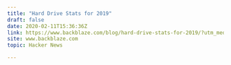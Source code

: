 ```yaml
---
title: "Hard Drive Stats for 2019"
draft: false
date: 2020-02-11T15:36:36Z
link: https://www.backblaze.com/blog/hard-drive-stats-for-2019/?utm_medium=RSS&utm_source=hune
site: www.backblaze.com
topic: Hacker News  

---
```

